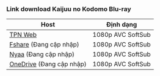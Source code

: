 ### **Link download Kaijuu no Kodomo Blu-ray**

| Host          | Định dạng          |
| ------------- |:------------------:|
| [TPN Web](https://ddl.tpnteam.workers.dev/0:/Kaijuu%20no%20Kodomo/)  | 1080p AVC SoftSub |
| [Fshare]()  (Đang cập nhập)   	| 1080p AVC SoftSub |
| [Nyaa]()   (Đang cập nhập)        | 1080p AVC SoftSub |
| [OneDrive]()  (Đang cập nhập)    | 1080p AVC SoftSub |
